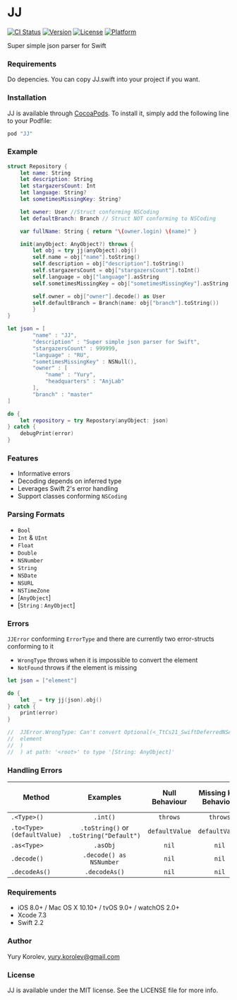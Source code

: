 # JJ

[![CI Status](http://img.shields.io/travis/anjlab/JJ.svg?style=flat)](https://travis-ci.org/anjlab/JJ)
[![Version](https://img.shields.io/cocoapods/v/JJ.svg?style=flat)](http://cocoapods.org/pods/JJ)
[![License](https://img.shields.io/cocoapods/l/JJ.svg?style=flat)](http://cocoapods.org/pods/JJ)
[![Platform](https://img.shields.io/cocoapods/p/JJ.svg?style=flat)](http://cocoapods.org/pods/JJ)

Super simple json parser for Swift

### Requirements

Do depencies. You can copy JJ.swift into your project if you want.

### Installation

JJ is available through [CocoaPods](http://cocoapods.org). To install
it, simply add the following line to your Podfile:

```ruby
pod "JJ"
```

### Example

```swift
struct Repository {
    let name: String
    let description: String
    let stargazersCount: Int
    let language: String?
    let sometimesMissingKey: String?

    let owner: User //Struct conforming NSCoding
    let defaultBranch: Branch // Struct NOT conforming to NSCoding

    var fullName: String { return "\(owner.login) \(name)" }

    init(anyObject: AnyObject?) throws {
        let obj = try jj(anyObject).obj()
        self.name = obj["name"].toString()
        self.description = obj["description"].toString()
        self.stargazersCount = obj["stargazersCount"].toInt()
        self.language = obj["language"].asString
        self.sometimesMissingKey = obj["sometimesMissingKey"].asString

        self.owner = obj["owner"].decode() as User
        self.defaultBranch = Branch(name: obj["branch"].toString())
        }
}

let json = [
        "name" : "JJ",
        "description" : "Super simple json parser for Swift",
        "stargazersCount" : 999999,
        "language" : "RU",
        "sometimesMissingKey" : NSNull(),
        "owner" : [
            "name" : "Yury",
            "headquarters" : "AnjLab" 
        ],
        "branch" : "master"
]

do {
    let repository = try Repostory(anyObject: json)
} catch {
    debugPrint(error)
}
```

### Features
- Informative errors
- Decoding depends on inferred type
- Leverages Swift 2's error handling
- Support classes conforming ```NSCoding```

### Parsing Formats
- `Bool`
- `Int` & `UInt`
- `Float`
- `Double`
- `NSNumber`
- `String`
- `NSDate`
- `NSURL`
- `NSTimeZone`
- [`AnyObject`]
- [`String` : `AnyObject`]

### Errors
`JJError` conforming `ErrorType` and there are currently two error-structs conforming to it
- `WrongType` throws when it is impossible to convert the element
- `NotFound` throws if the element is missing

```swift
let json = ["element"]

do {
    let _ = try jj(json).obj()
} catch {
    print(error)
}

//  JJError.WrongType: Can't convert Optional(<_TtCs21_SwiftDeferredNSArray 0x7fa3be4acb40>(
//  element
//  )
//  ) at path: '<root>' to type '[String: AnyObject]'
```

### Handling Errors

| Method | Examples | Null Behaviour | Missing Key Behaviour | Type Mismatch Behaviour |
| --- | :---: | :---: | :---: | :---: |
| `.<Type>()` | `.int()` | `throws` | `throws` | `throws` |
| `.to<Type>(defaultValue)` | `.toString()` or `.toString("Default")` | `defaultValue` | `defaultValue` | `defaultValue` |
| `.as<Type>` | `.asObj` | `nil` | `nil` | `nil` |
| `.decode()` | `.decode() as NSNumber` | `nil` | `nil` | `nil` |
| `.decodeAs()` | `.decodeAs()` | ```nil``` | `nil` | `nil` |


### Requirements
- iOS 8.0+ / Mac OS X 10.10+ / tvOS 9.0+ / watchOS 2.0+
- Xcode 7.3
- Swift 2.2

### Author

Yury Korolev, yury.korolev@gmail.com

### License

JJ is available under the MIT license. See the LICENSE file for more info.